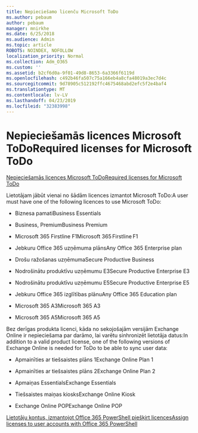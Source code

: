 ```yaml
---
title: Nepieciešamo licenču Microsoft ToDo
ms.author: pebaum
author: pebaum
manager: mnirkhe
ms.date: 6/25/2018
ms.audience: Admin
ms.topic: article
ROBOTS: NOINDEX, NOFOLLOW
localization_priority: Normal
ms.collection: Adm_O365
ms.custom: ''
ms.assetid: b2cf6d0a-9f01-49d8-8653-6a3366f6119d
ms.openlocfilehash: c492b46fa507c75a166eb4a8cfa48019a3ec7d4c
ms.sourcegitcommit: 9d78905c512192ffc4675468abd2efc5f2e4baf4
ms.translationtype: MT
ms.contentlocale: lv-LV
ms.lasthandoff: 04/23/2019
ms.locfileid: "32383998"
---
```

# <a name="required-licenses-for-microsoft-todo"></a><span data-ttu-id="244b5-102">Nepieciešamās licences Microsoft ToDo</span><span class="sxs-lookup"><span data-stu-id="244b5-102">Required licenses for Microsoft ToDo</span></span>

[<span data-ttu-id="244b5-103">Nepieciešamās licences Microsoft ToDo</span><span class="sxs-lookup"><span data-stu-id="244b5-103">Required licenses for Microsoft ToDo</span></span>](https://support.office.com/article/381e9d1b-c500-49b5-973e-890fd86528d7.aspx)
  
<span data-ttu-id="244b5-104">Lietotājam jābūt vienai no šādām licences izmantot Microsoft ToDo:</span><span class="sxs-lookup"><span data-stu-id="244b5-104">A user must have one of the following licences to use Microsoft ToDo:</span></span>
  
- <span data-ttu-id="244b5-105">Biznesa pamati</span><span class="sxs-lookup"><span data-stu-id="244b5-105">Business Essentials</span></span>
    
- <span data-ttu-id="244b5-106">Business, Premium</span><span class="sxs-lookup"><span data-stu-id="244b5-106">Business Premium</span></span>
    
- <span data-ttu-id="244b5-107">Microsoft 365 Firstline F1</span><span class="sxs-lookup"><span data-stu-id="244b5-107">Microsoft 365 Firstline F1</span></span>
    
- <span data-ttu-id="244b5-108">Jebkuru Office 365 uzņēmuma plāns</span><span class="sxs-lookup"><span data-stu-id="244b5-108">Any Office 365 Enterprise plan</span></span>
    
- <span data-ttu-id="244b5-109">Drošu ražošanas uzņēmuma</span><span class="sxs-lookup"><span data-stu-id="244b5-109">Secure Productive Business</span></span>
    
- <span data-ttu-id="244b5-110">Nodrošinātu produktīvu uzņēmumu E3</span><span class="sxs-lookup"><span data-stu-id="244b5-110">Secure Productive Enterprise E3</span></span>
    
- <span data-ttu-id="244b5-111">Nodrošinātu produktīvu uzņēmumu E5</span><span class="sxs-lookup"><span data-stu-id="244b5-111">Secure Productive Enterprise E5</span></span>
    
- <span data-ttu-id="244b5-112">Jebkuru Office 365 izglītības plānu</span><span class="sxs-lookup"><span data-stu-id="244b5-112">Any Office 365 Education plan</span></span>
    
- <span data-ttu-id="244b5-113">Microsoft 365 A3</span><span class="sxs-lookup"><span data-stu-id="244b5-113">Microsoft 365 A3</span></span>
    
- <span data-ttu-id="244b5-114">Microsoft 365 A5</span><span class="sxs-lookup"><span data-stu-id="244b5-114">Microsoft 365 A5</span></span>
    
<span data-ttu-id="244b5-115">Bez derīgas produkta licenci, kāda no sekojošajām versijām Exchange Online ir nepieciešama par darāmo, lai varētu sinhronizēt lietotāja datus:</span><span class="sxs-lookup"><span data-stu-id="244b5-115">In addition to a valid product license, one of the following versions of Exchange Online is needed for ToDo to be able to sync user data:</span></span> 
  
- <span data-ttu-id="244b5-116">Apmainīties ar tiešsaistes plāns 1</span><span class="sxs-lookup"><span data-stu-id="244b5-116">Exchange Online Plan 1</span></span>
    
- <span data-ttu-id="244b5-117">Apmainīties ar tiešsaistes plāns 2</span><span class="sxs-lookup"><span data-stu-id="244b5-117">Exchange Online Plan 2</span></span>
    
- <span data-ttu-id="244b5-118">Apmaiņas Essentials</span><span class="sxs-lookup"><span data-stu-id="244b5-118">Exchange Essentials</span></span>
    
- <span data-ttu-id="244b5-119">Tiešsaistes maiņas kiosks</span><span class="sxs-lookup"><span data-stu-id="244b5-119">Exchange Online Kiosk</span></span>
    
- <span data-ttu-id="244b5-120">Exchange Online POP</span><span class="sxs-lookup"><span data-stu-id="244b5-120">Exchange Online POP</span></span>
    
[<span data-ttu-id="244b5-121">Lietotāju kontus, izmantojot Office 365 PowerShell piešķirt licences</span><span class="sxs-lookup"><span data-stu-id="244b5-121">Assign licenses to user accounts with Office 365 PowerShell</span></span>](https://docs.microsoft.com/office365/enterprise/powershell/assign-licenses-to-user-accounts-with-office-365-powershell )
  

